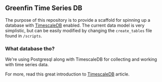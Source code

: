 ## Greenfin Time Series DB

The purpose of this repository is to provide a scaffold for spinning up a
database with [TimescaleDB](timescale.com) enabled. The current data model is
very simplistic, but can be easily modified by changing the `create_tables`
file found in `/scripts`.

### What database tho?

We're using Postgresql along with TimescaleDB for collecting and working with
time series data.

For more, read this great introduction to [TimescaleDB](https://blog.timescale.com/when-boring-is-awesome-building-a-scalable-time-series-database-on-postgresql-2900ea453ee2) article.
